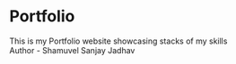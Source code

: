# Portfolio
This is my Portfolio website showcasing stacks of my skills 
<br>
Author - Shamuvel Sanjay Jadhav
